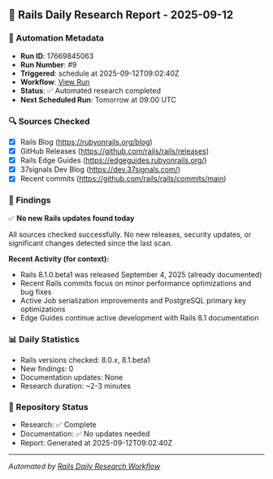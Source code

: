 ## 📅 Rails Daily Research Report - 2025-09-12

### 🤖 Automation Metadata
- **Run ID**: 17669845063
- **Run Number**: #9
- **Triggered**: schedule at 2025-09-12T09:02:40Z
- **Workflow**: [View Run](https://github.com/jeremedia/rails-8-claude-guide/actions/runs/17669845063)
- **Status**: ✅ Automated research completed
- **Next Scheduled Run**: Tomorrow at 09:00 UTC

### 🔍 Sources Checked
- [x] Rails Blog (https://rubyonrails.org/blog)
- [x] GitHub Releases (https://github.com/rails/rails/releases)
- [x] Rails Edge Guides (https://edgeguides.rubyonrails.org/)
- [x] 37signals Dev Blog (https://dev.37signals.com/)
- [x] Recent commits (https://github.com/rails/rails/commits/main)

### 📰 Findings

✅ **No new Rails updates found today**

All sources checked successfully. No new releases, security updates, or significant changes detected since the last scan.

**Recent Activity (for context):**
- Rails 8.1.0.beta1 was released September 4, 2025 (already documented)
- Recent Rails commits focus on minor performance optimizations and bug fixes
- Active Job serialization improvements and PostgreSQL primary key optimizations
- Edge Guides continue active development with Rails 8.1 documentation

### 📊 Daily Statistics
- Rails versions checked: 8.0.x, 8.1.beta1
- New findings: 0
- Documentation updates: None
- Research duration: ~2-3 minutes

### 🔄 Repository Status
- Research: ✅ Complete
- Documentation: ✅ No updates needed
- Report: Generated at 2025-09-12T09:02:40Z

---
*Automated by [Rails Daily Research Workflow](https://github.com/jeremedia/rails-8-claude-guide/blob/main/.github/workflows/rails-daily-research.yml)*
